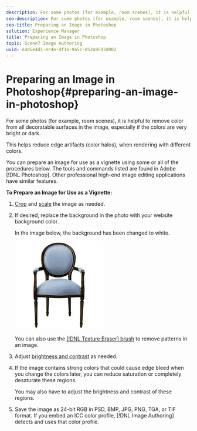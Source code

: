 ```yaml
---
description: For some photos (for example, room scenes), it is helpful to remove color from all decoratable surfaces in the image, especially if the colors are very bright or dark.
seo-description: For some photos (for example, room scenes), it is helpful to remove color from all decoratable surfaces in the image, especially if the colors are very bright or dark.
seo-title: Preparing an Image in Photoshop
solution: Experience Manager
title: Preparing an Image in Photoshop
topic: Scene7 Image Authoring
uuid: e4d5e4d1-ec4e-4f16-9a5c-d53a95d2d902
---
```


# Preparing an Image in Photoshop{#preparing-an-image-in-photoshop}

For some photos (for example, room scenes), it is helpful to remove color from all decoratable surfaces in the image, especially if the colors are very bright or dark.

This helps reduce edge artifacts (color halos), when rendering with different colors.

You can prepare an image for use as a vignette using some or all of the procedures below. The tools and commands listed are found in Adobe [!DNL Photoshop]. Other professional high-end image editing applications have similar features.

**To Prepare an Image for Use as a Vignette:** 

1. [Crop](../../c-vat-gs/t-vat-crop-vign.md#task-5cc9325e3592489d83109e0cec744bac) and [scale](../../c-vat-prep-img/c-vat-create-opt-img.md#concept-021ab0abc07d4f30be864ab3c3b02eac) the image as needed.
1. If desired, replace the background in the photo with your website background color.

   In the image below, the background has been changed to white.

   ![](assets/chair.png)

   You can also use the [ [!DNL Texture Eraser] brush](../../c-vat-work-illum-pg/c-vat-illum-pg-tools/t-vat-text-eraser-tool.md#task-fd735e7cd6854f6c98d31057f5119c6a) to remove patterns in an image.
1. Adjust [brightness and contrast](../../c-vat-work-illum-pg/c-vat-illum-pg-tools/t-vat-bright-contr-tool.md#task-3ec7647fb2104ab0923cc9e8782bee6a) as needed.
1. If the image contains strong colors that could cause edge bleed when you change the colors later, you can reduce saturation or completely desaturate these regions.

   You may also have to adjust the brightness and contrast of these regions. 

1. Save the image as 24-bit RGB in PSD, BMP, JPG, PNG, TGA, or TIF format. If you embed an ICC color profile, [!DNL Image Authoring] detects and uses that color profile.
